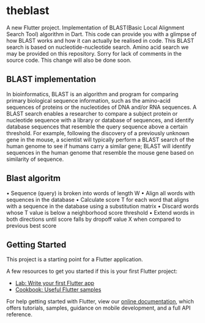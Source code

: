 # theblast

A new Flutter project.
Implementation of BLAST(Basic Local Alignment Search Tool) algorithm in Dart.
This code can provide you with a glimpse of how BLAST works and how it can actually be realised in code.
This BLAST search is based on nucleotide-nucleotide search. Amino acid search  we may be provided on this repository.
Sorry for lack of comments in the source code. This change will also be done soon.

## BLAST implementation

In bioinformatics, BLAST is an algorithm and program for comparing primary biological sequence information, such as the amino-acid sequences of proteins or the nucleotides of DNA and/or RNA sequences. A BLAST search enables a researcher to compare a subject protein or nucleotide sequence with a library or database of sequences, and identify database sequences that resemble the query sequence above a certain threshold. For example, following the discovery of a previously unknown gene in the mouse, a scientist will typically perform a BLAST search of the human genome to see if humans carry a similar gene; BLAST will identify sequences in the human genome that resemble the mouse gene based on similarity of sequence.

## Blast algoritm
• Sequence (query) is broken into words of length W
• Align all words with sequences in the database
• Calculate score T for each word that aligns with a sequence in the
database using a substitution matrix
• Discard words whose T value is below a neighborhood score
threshold
• Extend words in both directions until score falls by dropoff value X
when compared to previous best score 

## Getting Started

This project is a starting point for a Flutter application.

A few resources to get you started if this is your first Flutter project:

- [Lab: Write your first Flutter app](https://flutter.dev/docs/get-started/codelab)
- [Cookbook: Useful Flutter samples](https://flutter.dev/docs/cookbook)

For help getting started with Flutter, view our
[online documentation](https://flutter.dev/docs), which offers tutorials,
samples, guidance on mobile development, and a full API reference.
